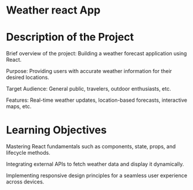 # Weather react App

# Description of the Project 

Brief overview of the project: Building a weather forecast application using React.

Purpose: Providing users with accurate weather information for their desired locations.

Target Audience: General public, travelers, outdoor enthusiasts, etc.

Features: Real-time weather updates, location-based forecasts, interactive maps, etc.

# Learning Objectives

Mastering React fundamentals such as components, state, props, and lifecycle methods.

Integrating external APIs to fetch weather data and display it dynamically.

Implementing responsive design principles for a seamless user experience across devices.
